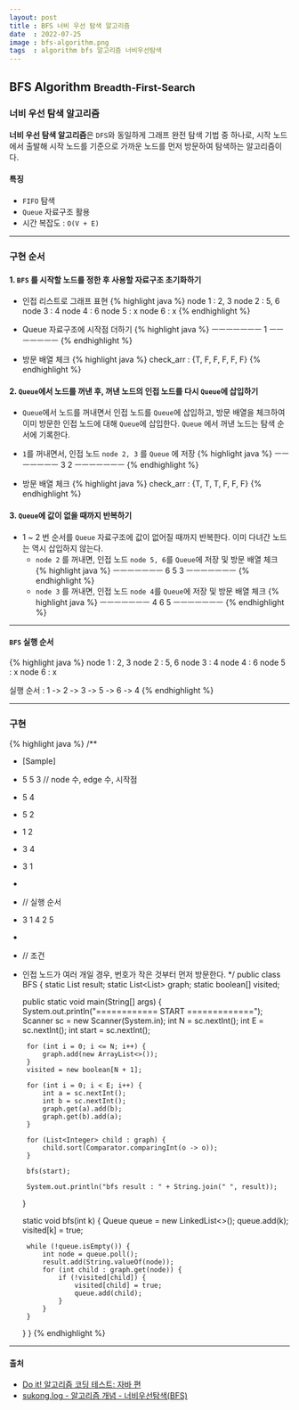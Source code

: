 ```yaml
---
layout: post
title : BFS 너비 우선 탐색 알고리즘
date  : 2022-07-25
image : bfs-algorithm.png
tags  : algorithm bfs 알고리즘 너비우선탐색
---
```


## BFS Algorithm <small>Breadth-First-Search</small>
### 너비 우선 탐색 알고리즘
**너비 우선 탐색 알고리즘**은 `DFS`와 동일하게 그래프 완전 탐색 기법 중 하나로, 시작 노드에서 출발해 시작 노드를 기준으로 가까운 노드를 먼저 방문하여 탐색하는 알고리즘이다.

#### 특징
- `FIFO` 탐색
- `Queue` 자료구조 활용
- 시간 복잡도 : `O(V + E)`

---

### 구현 순서
#### 1. `BFS` 를 시작할 노드를 정한 후 사용할 자료구조 초기화하기
- 인접 리스트로 그래프 표현
{% highlight java %}
node 1 : 2, 3
node 2 : 5, 6
node 3 : 4
node 4 : 6
node 5 : x
node 6 : x
{% endhighlight %}

- Queue 자료구조에 시작점 더하기
{% highlight java %}
ㅡㅡㅡㅡㅡㅡㅡ
1
ㅡㅡㅡㅡㅡㅡㅡ
{% endhighlight %}

- 방문 배열 체크
{% highlight java %}
check_arr : {T, F, F, F, F, F}
{% endhighlight %}

#### 2. `Queue`에서 노드를 꺼낸 후, 꺼낸 노드의 인접 노드를 다시 `Queue`에 삽입하기
- `Queue`에서 노드를 꺼내면서 인접 노드를 `Queue`에 삽입하고, 방문 배열을 체크하여 이미 방문한 인접 노드에 대해 `Queue`에 삽입한다. `Queue` 에서 꺼낸 노드는 탐색 순서에 기록한다.

- `1`를 꺼내면서, 인접 노드 `node 2, 3` 를 `Queue` 에 저장
{% highlight java %}
ㅡㅡㅡㅡㅡㅡㅡ
3 2
ㅡㅡㅡㅡㅡㅡㅡ
{% endhighlight %}

- 방문 배열 체크
{% highlight java %}
check_arr : {T, T, T, F, F, F}
{% endhighlight %}

#### 3. `Queue`에 값이 없을 때까지 반복하기
- 1 ~ 2 번 순서를 `Queue` 자료구조에 값이 없어질 때까지 반복한다. 이미 다녀간 노드는 역시 삽입하지 않는다.
  - `node 2` 를 꺼내면, 인접 노드 `node 5, 6`를 `Queue`에 저장 및 방문 배열 체크
{% highlight java %}
ㅡㅡㅡㅡㅡㅡㅡ
6 5 3
ㅡㅡㅡㅡㅡㅡㅡ
{% endhighlight %}
  - `node 3` 를 꺼내면, 인접 노드 `node 4`를 `Queue`에 저장 및 방문 배열 체크
{% highlight java %}
ㅡㅡㅡㅡㅡㅡㅡ
4 6 5
ㅡㅡㅡㅡㅡㅡㅡ
{% endhighlight %}

---

#### `BFS` 실행 순서
{% highlight java %}
node 1 : 2, 3
node 2 : 5, 6
node 3 : 4
node 4 : 6
node 5 : x
node 6 : x

실행 순서 : 1 -> 2 -> 3 -> 5 -> 6 -> 4
{% endhighlight %}

---

### 구현
{% highlight java %}
/**
 * [Sample]
 * 5 5 3  // node 수, edge 수, 시작점
 * 5 4
 * 5 2
 * 1 2
 * 3 4
 * 3 1
 *
 * // 실행 순서
 * 3 1 4 2 5
 *
 * // 조건
 * 인접 노드가 여러 개일 경우, 번호가 작은 것부터 먼저 방문한다.
 */
public class BFS {
    static List<String> result;
    static List<List<Integer>> graph;
    static boolean[] visited;

    public static void main(String[] args) {
        System.out.println("============ START =============");
        Scanner sc = new Scanner(System.in);
        int N = sc.nextInt();
        int E = sc.nextInt();
        int start = sc.nextInt();

        for (int i = 0; i <= N; i++) {
            graph.add(new ArrayList<>());
        }
        visited = new boolean[N + 1];

        for (int i = 0; i < E; i++) {
            int a = sc.nextInt();
            int b = sc.nextInt();
            graph.get(a).add(b);
            graph.get(b).add(a);
        }

        for (List<Integer> child : graph) {
            child.sort(Comparator.comparingInt(o -> o));
        }

        bfs(start);

        System.out.println("bfs result : " + String.join(" ", result));
    }

    static void bfs(int k) {
        Queue<Integer> queue = new LinkedList<>();
        queue.add(k);
        visited[k] = true;

        while (!queue.isEmpty()) {
            int node = queue.poll();
            result.add(String.valueOf(node));
            for (int child : graph.get(node)) {
                if (!visited[child]) {
                    visited[child] = true;
                    queue.add(child);
                }
            }
        }
    }
}
{% endhighlight %}



---

#### 출처
- [Do it! 알고리즘 코딩 테스트: 자바 편](http://www.kyobobook.co.kr/product/detailViewKor.laf?mallGb=KOR&ejkGb=KOR&barcode=9791163033448)
- [sukong.log - 알고리즘 개념 - 너비우선탐색(BFS)](https://velog.io/@sukong/%EC%95%8C%EA%B3%A0%EB%A6%AC%EC%A6%98-%EA%B0%9C%EB%85%90-%EB%84%88%EB%B9%84%EC%9A%B0%EC%84%A0%ED%83%90%EC%83%89BFS-lp8zywtn)
